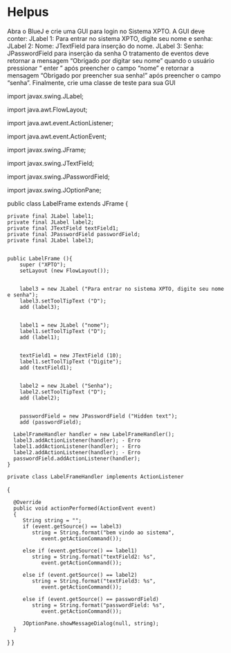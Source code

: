 # Helpus
Abra o  BlueJ e crie uma GUI para  login no Sistema XPTO. A GUI deve conter: JLabel 1: Para entrar no sistema XPTO, digite seu nome e senha: JLabel 2: Nome: JTextField para inserção do nome. JLabel 3: Senha: JPasswordField para inserção da senha O tratamento de eventos deve retornar a mensagem “Obrigado por digitar seu  nome” quando o usuário pressionar “ enter ” após preencher o campo “nome” e  retornar a mensagem “Obrigado por preencher sua senha!” após preencher o  campo “senha”. Finalmente, crie uma classe de teste para sua GUI

import javax.swing.JLabel;

import java.awt.FlowLayout;

import java.awt.event.ActionListener;

import java.awt.event.ActionEvent;

import javax.swing.JFrame;

import javax.swing.JTextField;

import javax.swing.JPasswordField;

import javax.swing.JOptionPane;


public class LabelFrame extends JFrame {
    
    private final JLabel label1;
    private final JLabel label2;
    private final JTextField textField1;
    private final JPasswordField passwordField;
    private final JLabel label3;
    
    
    public LabelFrame (){
        super ("XPTO");
        setLayout (new FlowLayout());
        
        
        label3 = new JLabel ("Para entrar no sistema XPTO, digite seu nome e senha");
        label3.setToolTipText ("D");
        add (label3);
        
        
        label1 = new JLabel ("nome");
        label1.setToolTipText ("D");
        add (label1);
        
        
        textField1 = new JTextField (10);
        label1.setToolTipText ("Digite");
        add (textField1);
        
        
        label2 = new JLabel ("Senha");
        label2.setToolTipText ("D");
        add (label2);
        
        
        passwordField = new JPasswordField ("Hidden text");
        add (passwordField);
        
      LabelFrameHandler handler = new LabelFrameHandler();
      label3.addActionListener(handler); - Erro
      label1.addActionListener(handler); - Erro
      label2.addActionListener(handler); - Erro
      passwordField.addActionListener(handler);
    }

    private class LabelFrameHandler implements ActionListener 
   {
      
      @Override
      public void actionPerformed(ActionEvent event)
      {
         String string = ""; 
         if (event.getSource() == label3)
            string = String.format("bem vindo ao sistema",
               event.getActionCommand());

         else if (event.getSource() == label1)
            string = String.format("textField2: %s",
               event.getActionCommand());

         else if (event.getSource() == label2)
            string = String.format("textField3: %s", 
               event.getActionCommand());

         else if (event.getSource() == passwordField)
            string = String.format("passwordField: %s", 
               event.getActionCommand());

         JOptionPane.showMessageDialog(null, string); 
      } 
   } 
}
